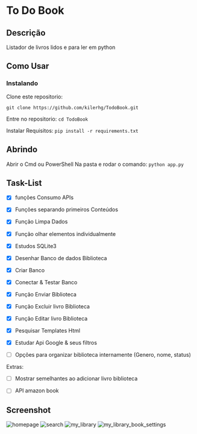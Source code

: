 
# To Do Book

## Descrição

Listador de livros lidos e para ler em python

## Como Usar

### Instalando
Clone este repositorio:

```git clone https://github.com/kilerhg/TodoBook.git```

Entre no repositorio:
```cd TodoBook```

Instalar Requisitos:
```pip install -r requirements.txt```

## Abrindo

Abrir o Cmd ou PowerShell Na pasta e rodar o comando: ```python app.py```

## Task-List

- [X] funções Consumo APIs
- [X] Funções separando primeiros Conteúdos
- [X] Função Limpa Dados
- [X] Função olhar elementos individualmente
- [X] Estudos SQLite3
- [X] Desenhar Banco de dados Biblioteca
- [X] Criar Banco
- [X] Conectar & Testar Banco
- [X] Função Enviar Biblioteca
- [X] Função Excluir livro Biblioteca
- [X] Função Editar livro Biblioteca
- [X] Pesquisar Templates Html
- [X] Estudar Api Google & seus filtros
- [ ] Opções para organizar biblioteca internamente (Genero, nome, status)


Extras:

- [ ] Mostrar semelhantes ao adicionar livro biblioteca
- [ ] API amazon book


## Screenshot

![homepage]('./photos/home_page.png')
![search]('./photos/search.png')
![my_library]('./photos/my_library.png')
![my_library_book_settings]('./photos/my_library_book_settings.png')